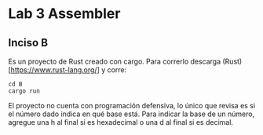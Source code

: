 # Lab 3 Assembler
## Inciso B
Es un proyecto de Rust creado con cargo. Para correrlo descarga (Rust)[https://www.rust-lang.org/] y corre:
```
cd B
cargo run
```
El proyecto no cuenta con programación defensiva, lo único que revisa es si el número dado indica en qué base está. Para indicar la base de un número, agregue una h al final si es hexadecimal o una d al final si es decimal.